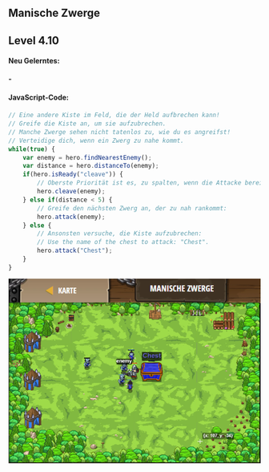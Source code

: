 ## **Manische Zwerge**
## Level 4.10

#### Neu Gelerntes:
<b>-</b>

[comment]: <> (Was wurde gelernt und wie funktioniert die Technik?)

#### JavaScript-Code:
```js
// Eine andere Kiste im Feld, die der Held aufbrechen kann!
// Greife die Kiste an, um sie aufzubrechen.
// Manche Zwerge sehen nicht tatenlos zu, wie du es angreifst!
// Verteidige dich, wenn ein Zwerg zu nahe kommt.
while(true) {
    var enemy = hero.findNearestEnemy();
    var distance = hero.distanceTo(enemy);
    if(hero.isReady("cleave")) {
        // Oberste Priorität ist es, zu spalten, wenn die Attacke bereit ist:
        hero.cleave(enemy);
    } else if(distance < 5) {
        // Greife den nächsten Zwerg an, der zu nah rankommt:
        hero.attack(enemy);
    } else {
        // Ansonsten versuche, die Kiste aufzubrechen:
        // Use the name of the chest to attack: "Chest".
        hero.attack("Chest");
    }
}
```
![image](lvl4_10.png)